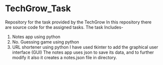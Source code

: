 # TechGrow_Task
Repository for the task provided by the TechGrow
In this repository there are source code for the assigned tasks.
The task Includes-
1. Notes app using python
2. No. Guessing game using python
3. URL shortener using python
I have used tkinter to add the graphical user interface (GUI)
The notes app uses json to save its data, and to further modify it also it creates a notes.json file in directory.

